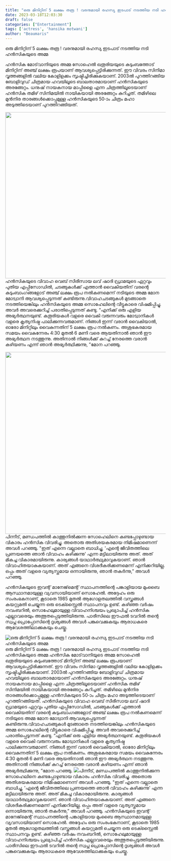 ```yaml
---
title: "ഒരു മിനിറ്റിന് 5 ലക്ഷം തരൂ ! വരനുമായി രഹസ്യ ഇടപാട് നടത്തിയ നടി ഹൻസികയുടെ അമ്മ"
date: 2023-03-18T12:03:30
draft: false
categories: ["Entertainment"]
tags: ['actress', 'hansika motwani']
author: "Beaumaris"
---
```


ഒരു മിനിറ്റിന് 5 ലക്ഷം തരൂ ! വരനുമായി രഹസ്യ ഇടപാട് നടത്തിയ നടി ഹൻസികയുടെ അമ്മ

ഹൻസിക മോട്‌വാനിയുടെ അമ്മ സോഹെൽ ഖതൂരിയയുടെ കുടുംബത്തോട് മിനിറ്റിന് അഞ്ച് ലക്ഷം രൂപയാണ് ആവശ്യപ്പെട്ടിരിക്കുന്നത്. ഈ വിവരം സിനിമാ വൃത്തങ്ങളിൽ വലിയ കോളിളക്കം സൃഷ്ടിച്ചിരിക്കുകയാണ്. 2003ൽ പുറത്തിറങ്ങിയ ബോളിവുഡ് ചിത്രമായ ഹവയിലൂടെ ബാലതാരമായാണ് ഹൻസികയുടെ അരങ്ങേറ്റം. ധനുഷ് നായകനായ മാപ്പിളൈ എന്ന ചിത്രത്തിലൂടെയാണ് ഹൻസിക തമിഴ് സിനിമയിൽ നായികയായി അരങ്ങേറ്റം കുറിച്ചത്. തമിഴിലെ മുൻനിര താരങ്ങൾക്കൊപ്പമുള്ള ഹൻസികയുടെ 50-ാം ചിത്രം മഹാ അടുത്തിടെയാണ് പുറത്തിറങ്ങിയത്.

<img class=" wp-image-388155 aligncenter" src="https://cdn.boolokam.com/articles/2023/03/5yy-2-1024x576.jpg" alt="" width="924" height="520" />ഹൻസികയുടെ വിവാഹ വെബ് സീരീസായ ലവ് ഷാദി ഡ്രാമയുടെ ഏറ്റവും പുതിയ എപ്പിസോഡിൽ, ചടങ്ങുകൾക്ക് എത്താൻ വൈകിയതിന് വരന്റെ കുടുംബാംഗങ്ങളോട് അഞ്ച് ലക്ഷം രൂപ നൽകണമെന്ന് നടിയുടെ അമ്മ മോന മോട്വാനി ആവശ്യപ്പെടുന്നത് കണ്ടിരുന്നു.വിവാഹചടങ്ങുകൾ മുടങ്ങാതെ നടത്തിയെങ്കിലും ഹൻസികയുടെ അമ്മ സൊഹേലിന്റെ വീട്ടുകാരെ വിഷമിപ്പിച്ചു. അവർ അവരെക്കുറിച്ച് പരാതിപ്പെടുന്നത് കണ്ടു. “എനിക്ക് ഒരു എളിയ അഭ്യർത്ഥനയുണ്ട്. കതൂരിയകൾ വളരെ വൈകി വരുന്നവരും മോട്വാനികൾ വളരെ കൃത്യനിഷ്ഠ പാലിക്കുന്നവരുമാണ്. നിങ്ങൾ ഇന്ന് വരാൻ വൈകിയാൽ, ഓരോ മിനിറ്റിലും വൈകുന്നതിന് 5 ലക്ഷം രൂപ നൽകണം. അശുഭകരമായ സമയം വൈകുന്നേരം 4:30 മുതൽ 6 മണി വരെ ആയതിനാൽ ഞാൻ ഈ അഭ്യർത്ഥന നടത്തുന്നു. അതിനാൽ നിങ്ങൾക്ക് കുറച്ച് നേരത്തെ വരാൻ കഴിയണം എന്ന് ഞാൻ അഭ്യർത്ഥിക്കുന്നു, ”മോന പറഞ്ഞു.

<img class=" wp-image-388156 aligncenter" src="https://cdn.boolokam.com/articles/2023/03/regg-1024x634.webp" alt="" width="920" height="569" />പിന്നീട്, മണ്ഡപത്തിൽ കാത്തുനിൽക്കുന്ന സോഹെലിനെ കണ്ടപ്പോഴുണ്ടായ വികാരം ഹൻസിക വിവരിച്ചു. അതൊരു അതിശയകരമായ നിമിഷമാണെന്ന് അവൾ പറഞ്ഞു. "ഇത് എന്നെ വല്ലാതെ ബാധിച്ചു, 'എന്റെ ജീവിതത്തിലെ പ്രണയത്തെ ഞാൻ വിവാഹം കഴിക്കുന്നു' എന്ന മട്ടിലായിരുന്നു അത്. അത് മികച്ച വികാരമായിരുന്നു. കാര്യങ്ങൾ യാഥാർത്ഥ്യമാവുകയാണ്. ഞാൻ വിവാഹിതയാകുകയാണ്. അത് എങ്ങനെ വിശദീകരിക്കണമെന്ന് എനിക്കറിയില്ല. ഒപ്പം അത് വളരെ വ്യത്യസ്തമായ ഒന്നായിരുന്നു, ഞാൻ തകർന്നു,” അവൾ പറഞ്ഞു.

ഹൻസികയുടെ ഇവന്റ് മാനേജ്‌മെന്റ് സ്ഥാപനത്തിന്റെ പങ്കാളിയായ മുംബൈ ആസ്ഥാനമായുള്ള വ്യവസായിയാണ് സൊഹേൽ. അദ്ദേഹം ഒരു സംരംഭകനാണ്, കൂടാതെ 1985 മുതൽ ആഗോളതലത്തിൽ വസ്ത്രങ്ങൾ കയറ്റുമതി ചെയ്യുന്ന ഒരു ടെക്സ്റ്റൈൽ സ്ഥാപനവും ഉണ്ട്. കഴിഞ്ഞ വർഷം നവംബറിൽ, സൊഹേലുമായുള്ള വിവാഹനിശ്ചയം പ്രഖ്യാപിച്ച് ഹൻസിക എല്ലാവരെയും അത്ഭുതപ്പെടുത്തിയിരുന്നു. പാരീസിലെ ഈഫൽ ടവറിൽ തന്റെ സ്വപ്ന പ്രൊപ്പോസിന്റെ ദൃശ്യങ്ങൾ അവൾ പങ്കുവെക്കുകയും ആരാധകരെ ആവേശത്തിലാക്കുകയും ചെയ്തു.


![ഒരു മിനിറ്റിന് 5 ലക്ഷം തരൂ ! വരനുമായി രഹസ്യ ഇടപാട് നടത്തിയ നടി ഹൻസികയുടെ അമ്മ](https://cdn.boolokam.com/articles/2023/03/5yy-2-1024x576.jpg)ഒരു മിനിറ്റിന് 5 ലക്ഷം തരൂ ! വരനുമായി രഹസ്യ ഇടപാട് നടത്തിയ നടി ഹൻസികയുടെ അമ്മ ഹൻസിക മോട്‌വാനിയുടെ അമ്മ സോഹെൽ ഖതൂരിയയുടെ കുടുംബത്തോട് മിനിറ്റിന് അഞ്ച് ലക്ഷം രൂപയാണ് ആവശ്യപ്പെട്ടിരിക്കുന്നത്. ഈ വിവരം സിനിമാ വൃത്തങ്ങളിൽ വലിയ കോളിളക്കം സൃഷ്ടിച്ചിരിക്കുകയാണ്. 2003ൽ പുറത്തിറങ്ങിയ ബോളിവുഡ് ചിത്രമായ ഹവയിലൂടെ ബാലതാരമായാണ് ഹൻസികയുടെ അരങ്ങേറ്റം. ധനുഷ് നായകനായ മാപ്പിളൈ എന്ന ചിത്രത്തിലൂടെയാണ് ഹൻസിക തമിഴ് സിനിമയിൽ നായികയായി അരങ്ങേറ്റം കുറിച്ചത്. തമിഴിലെ മുൻനിര താരങ്ങൾക്കൊപ്പമുള്ള ഹൻസികയുടെ 50-ാം ചിത്രം മഹാ അടുത്തിടെയാണ് പുറത്തിറങ്ങിയത്. ഹൻസികയുടെ വിവാഹ വെബ് സീരീസായ ലവ് ഷാദി ഡ്രാമയുടെ ഏറ്റവും പുതിയ എപ്പിസോഡിൽ, ചടങ്ങുകൾക്ക് എത്താൻ വൈകിയതിന് വരന്റെ കുടുംബാംഗങ്ങളോട് അഞ്ച് ലക്ഷം രൂപ നൽകണമെന്ന് നടിയുടെ അമ്മ മോന മോട്വാനി ആവശ്യപ്പെടുന്നത് കണ്ടിരുന്നു.വിവാഹചടങ്ങുകൾ മുടങ്ങാതെ നടത്തിയെങ്കിലും ഹൻസികയുടെ അമ്മ സൊഹേലിന്റെ വീട്ടുകാരെ വിഷമിപ്പിച്ചു. അവർ അവരെക്കുറിച്ച് പരാതിപ്പെടുന്നത് കണ്ടു. “എനിക്ക് ഒരു എളിയ അഭ്യർത്ഥനയുണ്ട്. കതൂരിയകൾ വളരെ വൈകി വരുന്നവരും മോട്വാനികൾ വളരെ കൃത്യനിഷ്ഠ പാലിക്കുന്നവരുമാണ്. നിങ്ങൾ ഇന്ന് വരാൻ വൈകിയാൽ, ഓരോ മിനിറ്റിലും വൈകുന്നതിന് 5 ലക്ഷം രൂപ നൽകണം. അശുഭകരമായ സമയം വൈകുന്നേരം 4:30 മുതൽ 6 മണി വരെ ആയതിനാൽ ഞാൻ ഈ അഭ്യർത്ഥന നടത്തുന്നു. അതിനാൽ നിങ്ങൾക്ക് കുറച്ച് നേരത്തെ വരാൻ കഴിയണം എന്ന് ഞാൻ അഭ്യർത്ഥിക്കുന്നു, ”മോന പറഞ്ഞു. ![](https://cdn.boolokam.com/articles/2023/03/regg-1024x634.webp)പിന്നീട്, മണ്ഡപത്തിൽ കാത്തുനിൽക്കുന്ന സോഹെലിനെ കണ്ടപ്പോഴുണ്ടായ വികാരം ഹൻസിക വിവരിച്ചു. അതൊരു അതിശയകരമായ നിമിഷമാണെന്ന് അവൾ പറഞ്ഞു. "ഇത് എന്നെ വല്ലാതെ ബാധിച്ചു, 'എന്റെ ജീവിതത്തിലെ പ്രണയത്തെ ഞാൻ വിവാഹം കഴിക്കുന്നു' എന്ന മട്ടിലായിരുന്നു അത്. അത് മികച്ച വികാരമായിരുന്നു. കാര്യങ്ങൾ യാഥാർത്ഥ്യമാവുകയാണ്. ഞാൻ വിവാഹിതയാകുകയാണ്. അത് എങ്ങനെ വിശദീകരിക്കണമെന്ന് എനിക്കറിയില്ല. ഒപ്പം അത് വളരെ വ്യത്യസ്തമായ ഒന്നായിരുന്നു, ഞാൻ തകർന്നു,” അവൾ പറഞ്ഞു. ഹൻസികയുടെ ഇവന്റ് മാനേജ്‌മെന്റ് സ്ഥാപനത്തിന്റെ പങ്കാളിയായ മുംബൈ ആസ്ഥാനമായുള്ള വ്യവസായിയാണ് സൊഹേൽ. അദ്ദേഹം ഒരു സംരംഭകനാണ്, കൂടാതെ 1985 മുതൽ ആഗോളതലത്തിൽ വസ്ത്രങ്ങൾ കയറ്റുമതി ചെയ്യുന്ന ഒരു ടെക്സ്റ്റൈൽ സ്ഥാപനവും ഉണ്ട്. കഴിഞ്ഞ വർഷം നവംബറിൽ, സൊഹേലുമായുള്ള വിവാഹനിശ്ചയം പ്രഖ്യാപിച്ച് ഹൻസിക എല്ലാവരെയും അത്ഭുതപ്പെടുത്തിയിരുന്നു. പാരീസിലെ ഈഫൽ ടവറിൽ തന്റെ സ്വപ്ന പ്രൊപ്പോസിന്റെ ദൃശ്യങ്ങൾ അവൾ പങ്കുവെക്കുകയും ആരാധകരെ ആവേശത്തിലാക്കുകയും ചെയ്തു.
